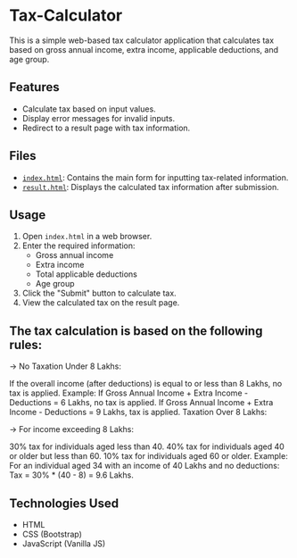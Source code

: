# Tax-Calculator
This is a simple web-based tax calculator application that calculates tax based on gross annual income, extra income, applicable deductions, and age group.

## Features

- Calculate tax based on input values.
- Display error messages for invalid inputs.
- Redirect to a result page with tax information.

## Files

- [`index.html`](index.html): Contains the main form for inputting tax-related information.
- [`result.html`](result.html): Displays the calculated tax information after submission.

## Usage

1. Open `index.html` in a web browser.
2. Enter the required information:
   - Gross annual income
   - Extra income
   - Total applicable deductions
   - Age group
3. Click the "Submit" button to calculate tax.
4. View the calculated tax on the result page.

## The tax calculation is based on the following rules:

-> No Taxation Under 8 Lakhs:

If the overall income (after deductions) is equal to or less than 8 Lakhs, no tax is applied.
Example:
If Gross Annual Income + Extra Income - Deductions = 6 Lakhs, no tax is applied.
If Gross Annual Income + Extra Income - Deductions = 9 Lakhs, tax is applied.
Taxation Over 8 Lakhs:

-> For income exceeding 8 Lakhs:

30% tax for individuals aged less than 40.
40% tax for individuals aged 40 or older but less than 60.
10% tax for individuals aged 60 or older.
Example:
For an individual aged 34 with an income of 40 Lakhs and no deductions:
Tax = 30% * (40 - 8) = 9.6 Lakhs.

## Technologies Used

- HTML
- CSS (Bootstrap)
- JavaScript (Vanilla JS)
